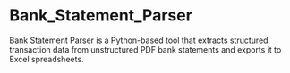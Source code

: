 # Bank_Statement_Parser
Bank Statement Parser is a Python-based tool that extracts structured transaction data from unstructured PDF bank statements and exports it to Excel spreadsheets.
